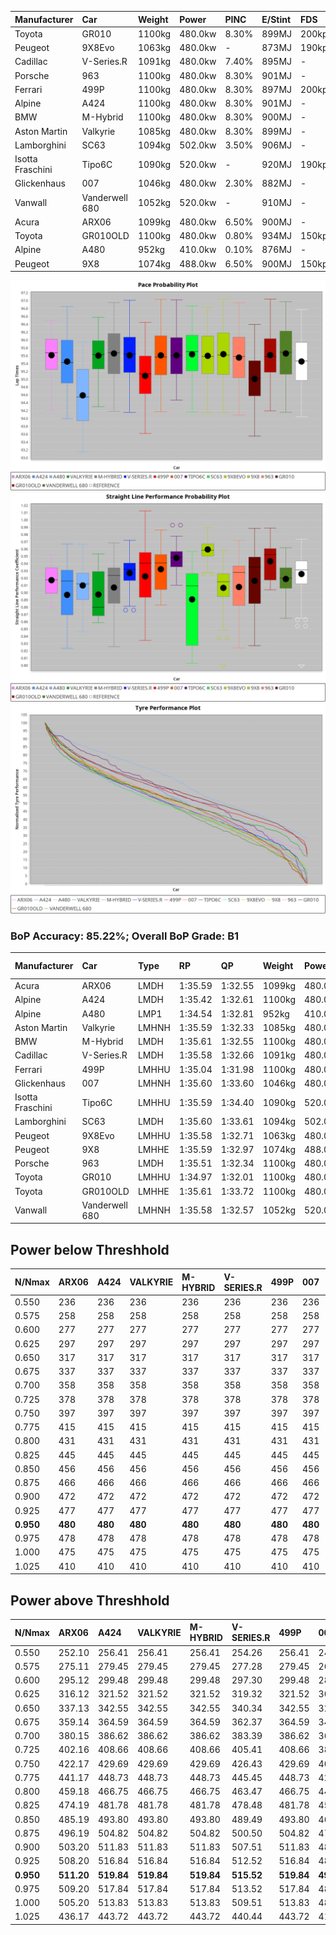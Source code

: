 | Manufacturer     | Car            | Weight | Power   | PINC    | E/Stint | FDS     |
|:-|:-|:-|:-|:-|:-|:-|
| Toyota           | GR010          | 1100kg | 480.0kw | 8.30%   | 899MJ   | 200kph  |
| Peugeot          | 9X8Evo         | 1063kg | 480.0kw |    -    | 873MJ   | 190kph  |
| Cadillac         | V-Series.R     | 1091kg | 480.0kw | 7.40%   | 895MJ   |    -    |
| Porsche          | 963            | 1100kg | 480.0kw | 8.30%   | 901MJ   |    -    |
| Ferrari          | 499P           | 1100kg | 480.0kw | 8.30%   | 897MJ   | 200kph  |
| Alpine           | A424           | 1100kg | 480.0kw | 8.30%   | 901MJ   |    -    |
| BMW              | M-Hybrid       | 1100kg | 480.0kw | 8.30%   | 900MJ   |    -    |
| Aston Martin     | Valkyrie       | 1085kg | 480.0kw | 8.30%   | 899MJ   |    -    |
| Lamborghini      | SC63           | 1094kg | 502.0kw | 3.50%   | 906MJ   |    -    |
| Isotta Fraschini | Tipo6C         | 1090kg | 520.0kw |    -    | 920MJ   | 190kph  |
| Glickenhaus      | 007            | 1046kg | 480.0kw | 2.30%   | 882MJ   |    -    |
| Vanwall          | Vanderwell 680 | 1052kg | 520.0kw |    -    | 910MJ   |    -    |
| Acura            | ARX06          | 1099kg | 480.0kw | 6.50%   | 900MJ   |    -    |
| Toyota           | GR010OLD       | 1100kg | 480.0kw | 0.80%   | 934MJ   | 150kph  |
| Alpine           | A480           | 952kg  | 410.0kw | 0.10%   | 876MJ   |    -    |
| Peugeot          | 9X8            | 1074kg | 488.0kw | 6.50%   | 900MJ   | 150kph  |

![PACECHART](./IMG/AUTO.png)
![STRAIGHTLINEPERFORMANCECHART](./IMG/AUTO_sp.png)
![TYREPERFORMANCECHART](./IMG/AUTO_tw.png)

### BoP Accuracy: 85.22%; Overall BoP Grade: B1
| Manufacturer     | Car            | Type  | RP      | QP      | Weight | Power¹  | Threshhold | PINC    | Power²   | E/Stint | AVG Vmax  | FDS     | RDLC | L/Stint | BOP-Grade | Model Accuracy | Model Points | Match%  | SimDiff |
|:-|:-|:-|:-|:-|:-|:-|:-|:-|:-|:-|:-|:-|:-|:-|:-|:-|:-|:-|:-|
| Acura            | ARX06          | LMDH  | 1:35.59 | 1:32.55 | 1099kg | 480.0kw | 210.0kph   | 6.50%   | 511.20kw |  900MJ  | 290.78kph |    -    | 0.98 | 39      | +B2       | 100.00%        | 996          | 83.88%  | #       |
| Alpine           | A424           | LMDH  | 1:35.42 | 1:32.61 | 1100kg | 480.0kw | 210.0kph   | 8.30%   | 519.80kw |  901MJ  | 288.18kph |    -    | 0.98 | 39      | ~A1       | 96.10%         | 2390         | 99.36%  | #       |
| Alpine           | A480           | LMP1  | 1:34.54 | 1:32.81 |  952kg | 410.0kw | 210.0kph   | 0.10%   | 410.40kw |  876MJ  | 288.21kph |    -    | 0.98 | 37      | -E2       | 95.62%         | 1701         | 51.42%  | -0.28   |
| Aston Martin     | Valkyrie       | LMHNH | 1:35.59 | 1:32.33 | 1085kg | 480.0kw | 210.0kph   | 8.30%   | 519.80kw |  899MJ  | 288.97kph |    -    | 1.00 | 39      | +C2       | 100.00%        | 466          | 74.43%  | #       |
| BMW              | M-Hybrid       | LMDH  | 1:35.61 | 1:32.55 | 1100kg | 480.0kw | 210.0kph   | 8.30%   | 519.80kw |  900MJ  | 289.79kph |    -    | 0.98 | 39      | ~A1       | 100.00%        | 3339         | 96.41%  | #       |
| Cadillac         | V-Series.R     | LMDH  | 1:35.58 | 1:32.66 | 1091kg | 480.0kw | 210.0kph   | 7.40%   | 515.50kw |  895MJ  | 291.65kph |    -    | 0.98 | 39      | +A2       | 99.56%         | 5841         | 91.72%  | #       |
| Ferrari          | 499P           | LMHHU | 1:35.04 | 1:31.98 | 1100kg | 480.0kw | 210.0kph   | 8.30%   | 519.80kw |  897MJ  | 292.24kph | 200kph  | 1.00 | 39      | -C1       | 99.57%         | 7417         | 79.23%  | #       |
| Glickenhaus      | 007            | LMHNH | 1:35.60 | 1:33.60 | 1046kg | 480.0kw | 210.0kph   | 2.30%   | 491.00kw |  882MJ  | 294.18kph |    -    | 0.95 | 39      | +B1       | 93.90%         | 2170         | 89.88%  | +2.22   |
| Isotta Fraschini | Tipo6C         | LMHHU | 1:35.59 | 1:34.40 | 1090kg | 520.0kw | 210.0kph   |    -    | 520.00kw |  920MJ  | 294.67kph | 190kph  | 1.02 | 40      | +C2       | 100.00%        | 132          | 73.77%  | #       |
| Lamborghini      | SC63           | LMDH  | 1:35.60 | 1:33.61 | 1094kg | 502.0kw | 210.0kph   | 3.50%   | 519.60kw |  906MJ  | 288.01kph |    -    | 1.01 | 40      | +A2       | 100.00%        | 784          | 94.39%  | #       |
| Peugeot          | 9X8Evo         | LMHHU | 1:35.58 | 1:32.71 | 1063kg | 480.0kw | 210.0kph   |    -    | 480.00kw |  873MJ  | 296.10kph | 190kph  | 1.00 | 40      | +B2       | 100.00%        | 1891         | 83.29%  | #       |
| Peugeot          | 9X8            | LMHHE | 1:35.59 | 1:32.97 | 1074kg | 488.0kw | 210.0kph   | 6.50%   | 519.70kw |  900MJ  | 289.73kph | 150kph  | 1.01 | 39      | +A2       | 99.96%         | 4579         | 92.09%  | +0.66   |
| Porsche          | 963            | LMDH  | 1:35.51 | 1:32.34 | 1100kg | 480.0kw | 210.0kph   | 8.30%   | 519.80kw |  901MJ  | 289.91kph |    -    | 0.98 | 39      | ~A1       | 98.39%         | 16118        | 100.00% | #       |
| Toyota           | GR010          | LMHHU | 1:34.97 | 1:32.01 | 1100kg | 480.0kw | 210.0kph   | 8.30%   | 519.80kw |  899MJ  | 291.26kph | 200kph  | 1.01 | 39      | -C1       | 99.90%         | 5196         | 75.56%  | #       |
| Toyota           | GR010OLD       | LMHHE | 1:35.61 | 1:33.72 | 1100kg | 480.0kw | 210.0kph   | 0.80%   | 483.80kw |  934MJ  | 292.62kph | 150kph  | 0.99 | 40      | +C1       | 97.31%         | 905          | 78.01%  | +0.09   |
| Vanwall          | Vanderwell 680 | LMHNH | 1:35.58 | 1:32.57 | 1052kg | 520.0kw | 0.0kph     |    -    | 520.00kw |  910MJ  | 295.10kph |    -    | 1.00 | 40      | ~A1       | 98.91%         | 543          | 100.00% | +1.32   |

## Power below Threshhold
| N/Nmax    | ARX06   | A424    | VALKYRIE | M-HYBRID | V-SERIES.R | 499P    | 007     | TIPO6C  | SC63    | 9X8EVO  | 9X8     | 963     | GR010   | GR010OLD | VANDERWELL 680 | ​     | RPM      | A480       |
|:-|:-|:-|:-|:-|:-|:-|:-|:-|:-|:-|:-|:-|:-|:-|:-|:-|:-|:-|
|  0.550    |  236    |  236    |  236     |  236     |  236       |  236    |  236    |  256    |  247    |  236    |  240    |  236    |  236    |  236     |  256           |  ​    |   --     |   -        |
|  0.575    |  258    |  258    |  258     |  258     |  258       |  258    |  258    |  279    |  270    |  258    |  262    |  258    |  258    |  258     |  279           |  ​    |   --     |   -        |
|  0.600    |  277    |  277    |  277     |  277     |  277       |  277    |  277    |  300    |  290    |  277    |  282    |  277    |  277    |  277     |  300           |  ​    |   --     |   -        |
|  0.625    |  297    |  297    |  297     |  297     |  297       |  297    |  297    |  322    |  310    |  297    |  302    |  297    |  297    |  297     |  322           |  ​    |   --     |   -        |
|  0.650    |  317    |  317    |  317     |  317     |  317       |  317    |  317    |  343    |  331    |  317    |  322    |  317    |  317    |  317     |  343           |  ​    |   --     |   -        |
|  0.675    |  337    |  337    |  337     |  337     |  337       |  337    |  337    |  365    |  352    |  337    |  343    |  337    |  337    |  337     |  365           |  ​    |   --     |   -        |
|  0.700    |  358    |  358    |  358     |  358     |  358       |  358    |  358    |  387    |  374    |  358    |  364    |  358    |  358    |  358     |  387           |  ​    |   --     |   -        |
|  0.725    |  378    |  378    |  378     |  378     |  378       |  378    |  378    |  409    |  395    |  378    |  384    |  378    |  378    |  378     |  409           |  ​    |   --     |   -        |
|  0.750    |  397    |  397    |  397     |  397     |  397       |  397    |  397    |  430    |  415    |  397    |  403    |  397    |  397    |  397     |  430           |  ​    |   --     |   -        |
|  0.775    |  415    |  415    |  415     |  415     |  415       |  415    |  415    |  449    |  434    |  415    |  422    |  415    |  415    |  415     |  449           |  ​    |  5000    |  -3213569  |
|  0.800    |  431    |  431    |  431     |  431     |  431       |  431    |  431    |  467    |  451    |  431    |  438    |  431    |  431    |  431     |  467           |  ​    |  5500    |  -3499979  |
|  0.825    |  445    |  445    |  445     |  445     |  445       |  445    |  445    |  482    |  466    |  445    |  453    |  445    |  445    |  445     |  482           |  ​    |  5999    |  -3800400  |
|  0.850    |  456    |  456    |  456     |  456     |  456       |  456    |  456    |  494    |  477    |  456    |  464    |  456    |  456    |  456     |  494           |  ​    |  6499    |  -4114832  |
|  0.875    |  466    |  466    |  466     |  466     |  466       |  466    |  466    |  505    |  487    |  466    |  474    |  466    |  466    |  466     |  505           |  ​    |  7000    |  -4443276  |
|  0.900    |  472    |  472    |  472     |  472     |  472       |  472    |  472    |  512    |  494    |  472    |  480    |  472    |  472    |  472     |  512           |  ​    |  7500    |  -4785730  |
|  0.925    |  477    |  477    |  477     |  477     |  477       |  477    |  477    |  517    |  499    |  477    |  485    |  477    |  477    |  477     |  517           |  ​    |  8000    |  407       |
| **0.950** | **480** | **480** | **480**  | **480**  | **480**    | **480** | **480** | **520** | **502** | **480** | **488** | **480** | **480** | **480**  | **520**        | **​** | **8499** | **410**    |
|  0.975    |  478    |  478    |  478     |  478     |  478       |  478    |  478    |  518    |  500    |  478    |  486    |  478    |  478    |  478     |  518           |  ​    |  9000    |  205       |
|  1.000    |  475    |  475    |  475     |  475     |  475       |  475    |  475    |  514    |  497    |  475    |  483    |  475    |  475    |  475     |  514           |  ​    |   --     |   -        |
|  1.025    |  410    |  410    |  410     |  410     |  410       |  410    |  410    |  444    |  429    |  410    |  417    |  410    |  410    |  410     |  444           |  ​    |   --     |   -        |

## Power above Threshhold
| N/Nmax    | ARX06      | A424       | VALKYRIE   | M-HYBRID   | V-SERIES.R | 499P       | 007        | TIPO6C  | SC63       | 9X8EVO  | 9X8        | 963        | GR010      | GR010OLD   | VANDERWELL 680 | ​     | RPM      | A480            |
|:-|:-|:-|:-|:-|:-|:-|:-|:-|:-|:-|:-|:-|:-|:-|:-|:-|:-|:-|
|  0.550    |  252.10    |  256.41    |  256.41    |  256.41    |  254.26    |  256.41    |  242.02    |  256    |  256.28    |  236    |  256.36    |  256.41    |  256.41    |  238.41    |  256           |  ​    |   --     |  0.00           |
|  0.575    |  275.11    |  279.45    |  279.45    |  279.45    |  277.28    |  279.45    |  264.02    |  279    |  279.31    |  258    |  279.39    |  279.45    |  279.45    |  260.45    |  279           |  ​    |   --     |  0.00           |
|  0.600    |  295.12    |  299.48    |  299.48    |  299.48    |  297.30    |  299.48    |  284.02    |  300    |  299.33    |  277    |  299.41    |  299.48    |  299.48    |  279.49    |  300           |  ​    |   --     |  0.00           |
|  0.625    |  316.12    |  321.52    |  321.52    |  321.52    |  319.32    |  321.52    |  304.02    |  322    |  321.35    |  297    |  321.45    |  321.52    |  321.52    |  299.52    |  322           |  ​    |   --     |  0.00           |
|  0.650    |  337.13    |  342.55    |  342.55    |  342.55    |  340.34    |  342.55    |  324.03    |  343    |  342.38    |  317    |  342.47    |  342.55    |  342.55    |  319.55    |  343           |  ​    |   --     |  0.00           |
|  0.675    |  359.14    |  364.59    |  364.59    |  364.59    |  362.37    |  364.59    |  345.03    |  365    |  364.40    |  337    |  364.50    |  364.59    |  364.59    |  339.59    |  365           |  ​    |   --     |  0.00           |
|  0.700    |  380.15    |  386.62    |  386.62    |  386.62    |  383.39    |  386.62    |  366.03    |  387    |  386.42    |  358    |  386.54    |  386.62    |  386.62    |  360.63    |  387           |  ​    |   --     |  0.00           |
|  0.725    |  402.16    |  408.66    |  408.66    |  408.66    |  405.41    |  408.66    |  386.03    |  409    |  408.45    |  378    |  408.57    |  408.66    |  408.66    |  380.66    |  409           |  ​    |   --     |  0.00           |
|  0.750    |  422.17    |  429.69    |  429.69    |  429.69    |  426.43    |  429.69    |  406.03    |  430    |  429.47    |  397    |  429.60    |  429.69    |  429.69    |  399.69    |  430           |  ​    |   --     |  0.00           |
|  0.775    |  441.17    |  448.73    |  448.73    |  448.73    |  445.45    |  448.73    |  424.03    |  449    |  448.49    |  415    |  448.62    |  448.73    |  448.73    |  418.73    |  449           |  ​    |  5000    |  -3,219,999.78  |
|  0.800    |  459.18    |  466.75    |  466.75    |  466.75    |  463.47    |  466.75    |  441.04    |  467    |  466.51    |  431    |  466.65    |  466.75    |  466.75    |  434.75    |  467           |  ​    |  5500    |  -3,506,982.48  |
|  0.825    |  474.19    |  481.78    |  481.78    |  481.78    |  478.48    |  481.78    |  455.04    |  482    |  481.53    |  445    |  481.67    |  481.78    |  481.78    |  448.78    |  482           |  ​    |  5999    |  -3,808,005.20  |
|  0.850    |  485.19    |  493.80    |  493.80    |  493.80    |  489.49    |  493.80    |  466.04    |  494    |  493.54    |  456    |  493.68    |  493.80    |  493.80    |  459.80    |  494           |  ​    |  6499    |  -4,123,065.95  |
|  0.875    |  496.19    |  504.82    |  504.82    |  504.82    |  500.50    |  504.82    |  476.04    |  505    |  504.55    |  466    |  504.70    |  504.82    |  504.82    |  469.82    |  505           |  ​    |  7000    |  -4,452,166.72  |
|  0.900    |  503.20    |  511.83    |  511.83    |  511.83    |  507.51    |  511.83    |  483.04    |  512    |  511.56    |  472    |  511.71    |  511.83    |  511.83    |  475.83    |  512           |  ​    |  7500    |  -4,795,306.52  |
|  0.925    |  508.20    |  516.84    |  516.84    |  516.84    |  512.52    |  516.84    |  488.04    |  517    |  516.57    |  477    |  516.72    |  516.84    |  516.84    |  480.83    |  517           |  ​    |  8000    |  408.41         |
| **0.950** | **511.20** | **519.84** | **519.84** | **519.84** | **515.52** | **519.84** | **491.04** | **520** | **519.57** | **480** | **519.72** | **519.84** | **519.84** | **483.84** | **520**        | **​** | **8499** | **410.41**      |
|  0.975    |  509.20    |  517.84    |  517.84    |  517.84    |  513.52    |  517.84    |  489.04    |  518    |  517.57    |  478    |  517.72    |  517.84    |  517.84    |  481.84    |  518           |  ​    |  9000    |  205.20         |
|  1.000    |  505.20    |  513.83    |  513.83    |  513.83    |  509.51    |  513.83    |  486.04    |  514    |  513.56    |  475    |  513.71    |  513.83    |  513.83    |  478.83    |  514           |  ​    |   --     |  0.00           |
|  1.025    |  436.17    |  443.72    |  443.72    |  443.72    |  440.44    |  443.72    |  419.03    |  444    |  443.49    |  410    |  443.61    |  443.72    |  443.72    |  413.72    |  444           |  ​    |   --     |  0.00           |
